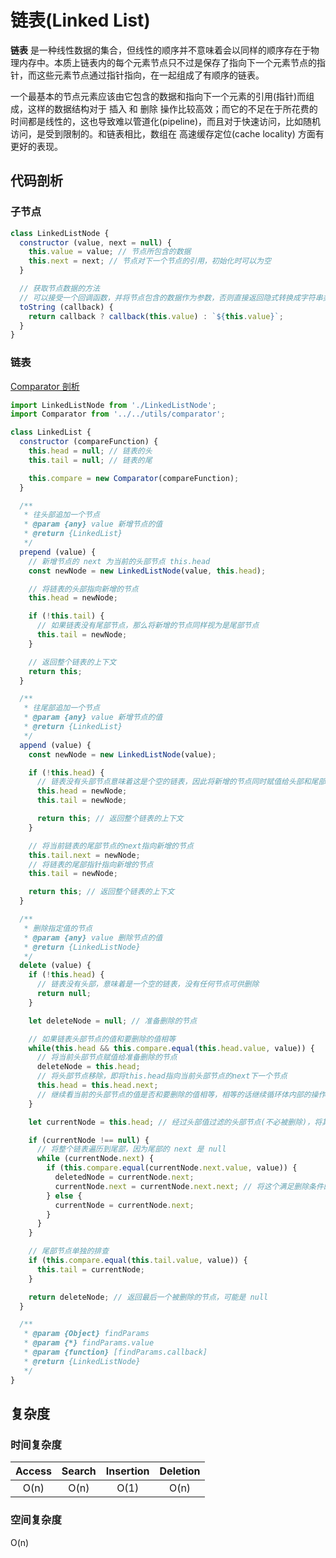 # 链表(Linked List)
**链表** 是一种线性数据的集合，但线性的顺序并不意味着会以同样的顺序存在于物理内存中。本质上链表内的每个元素节点只不过是保存了指向下一个元素节点的指针，而这些元素节点通过指针指向，在一起组成了有顺序的链表。

一个最基本的节点元素应该由它包含的数据和指向下一个元素的引用(指针)而组成，这样的数据结构对于 插入 和 删除 操作比较高效；而它的不足在于所花费的时间都是线性的，这也导致难以管道化(pipeline)，而且对于快速访问，比如随机访问，是受到限制的。和链表相比，数组在 高速缓存定位(cache locality) 方面有更好的表现。

## 代码剖析

### 子节点
```js
class LinkedListNode {
  constructor (value, next = null) {
    this.value = value; // 节点所包含的数据
    this.next = next; // 节点对下一个节点的引用，初始化时可以为空
  }

  // 获取节点数据的方法
  // 可以接受一个回调函数，并将节点包含的数据作为参数，否则直接返回隐式转换成字符串类型的数据
  toString (callback) {
    return callback ? callback(this.value) : `${this.value}`;
  }
}
```

### 链表
[Comparator 剖析](../utils/comparator.md)

```js
import LinkedListNode from './LinkedListNode';
import Comparator from '../../utils/comparator';

class LinkedList {
  constructor (compareFunction) {
    this.head = null; // 链表的头
    this.tail = null; // 链表的尾

    this.compare = new Comparator(compareFunction);
  }

  /**
   * 往头部追加一个节点
   * @param {any} value 新增节点的值
   * @return {LinkedList}
   */
  prepend (value) {
    // 新增节点的 next 为当前的头部节点 this.head
    const newNode = new LinkedListNode(value, this.head);

    // 将链表的头部指向新增的节点
    this.head = newNode;

    if (!this.tail) {
      // 如果链表没有尾部节点，那么将新增的节点同样视为是尾部节点
      this.tail = newNode;
    }

    // 返回整个链表的上下文
    return this;
  }

  /**
   * 往尾部追加一个节点
   * @param {any} value 新增节点的值
   * @return {LinkedList}
   */
  append (value) {
    const newNode = new LinkedListNode(value);

    if (!this.head) {
      // 链表没有头部节点意味着这是个空的链表，因此将新增的节点同时赋值给头部和尾部的指针
      this.head = newNode;
      this.tail = newNode;

      return this; // 返回整个链表的上下文
    }

    // 将当前链表的尾部节点的next指向新增的节点
    this.tail.next = newNode;
    // 将链表的尾部指针指向新增的节点
    this.tail = newNode;

    return this; // 返回整个链表的上下文
  }

  /**
   * 删除指定值的节点
   * @param {any} value 删除节点的值
   * @return {LinkedListNode}
   */
  delete (value) {
    if (!this.head) {
      // 链表没有头部，意味着是一个空的链表，没有任何节点可供删除
      return null;
    }

    let deleteNode = null; // 准备删除的节点

    // 如果链表头部节点的值和要删除的值相等
    while(this.head && this.compare.equal(this.head.value, value)) {
      // 将当前头部节点赋值给准备删除的节点
      deleteNode = this.head;
      // 将头部节点移除，即将this.head指向当前头部节点的next下一个节点
      this.head = this.head.next;
      // 继续看当前的头部节点的值是否和要删除的值相等，相等的话继续循环体内部的操作
    }

    let currentNode = this.head; // 经过头部值过滤的头部节点(不必被删除)，将其视为开始遍历的起点

    if (currentNode !== null) {
      // 将整个链表遍历到尾部，因为尾部的 next 是 null
      while (currentNode.next) {
        if (this.compare.equal(currentNode.next.value, value)) {
          deletedNode = currentNode.next;
          currentNode.next = currentNode.next.next; // 将这个满足删除条件的节点从链表中移除
        } else {
          currentNode = currentNode.next;
        }
      }
    }

    // 尾部节点单独的排查
    if (this.compare.equal(this.tail.value, value)) {
      this.tail = currentNode;
    }

    return deleteNode; // 返回最后一个被删除的节点，可能是 null
  }

  /**
   * @param {Object} findParams
   * @param {*} findParams.value
   * @param {function} [findParams.callback]
   * @return {LinkedListNode}
   */
}
```

## 复杂度
### 时间复杂度
| Access    | Search    | Insertion | Deletion  |
| :-------: | :-------: | :-------: | :-------: |
| O(n)      | O(n)      | O(1)      | O(n)      |

### 空间复杂度
O(n)